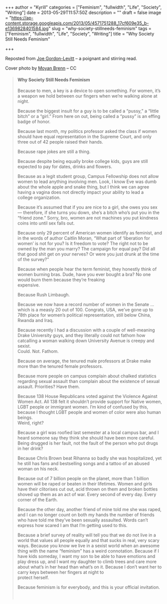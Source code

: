 +++
author = "Kyrill"
categories = ["Feminism", "fullwidth", "Life", "Society", "Writing"]
date = 2013-05-29T11:57:50Z
description = ""
draft = false
image = "https://ap-content.storage.googleapis.com/2013/05/4571751288_17cf609e35_b-e1369828401584.jpg"
slug = "why-society-stillneeds-feminism"
tags = ["Feminism", "fullwidth", "Life", "Society", "Writing"]
title = "Why Society Still Needs Feminism"

+++


Reposted from [Joe Gordon-Levitt](https://hitrecordjoe.tumblr.com/post/51568388181/why-society-still-needs-feminism-because-to-men) – a poignant and stirring read.

Cover photo by [Moyan Brenn](https://www.flickr.com/photos/aigle_dore/4571751288/) – CC

> #### Why Society Still Needs Feminism
> 
> Because to men, a key is a device to open something. For women, it’s a weapon we hold between our fingers when we’re walking alone at night.
> 
> Because the biggest insult for a guy is to be called a “pussy,” a “little bitch” or a “girl.” From here on out, being called a “pussy” is an effing badge of honor.
> 
> Because last month, my politics professor asked the class if women should have equal representation in the Supreme Court, and only three out of 42 people raised their hands.
> 
> Because rape jokes are still a thing.
> 
> Because despite being equally broke college kids, guys are still expected to pay for dates, drinks and flowers.
> 
> Because as a legit student group, Campus Fellowship does not allow women to lead anything involving men. Look, I know Eve was dumb about the whole apple and snake thing, but I think we can agree having a vagina does not directly impact your ability to lead a  
>  college organization.
> 
> Because it’s assumed that if you are nice to a girl, she owes you sex — therefore, if she turns you down, she’s a bitch who’s put you in the “friend zone.” Sorry, bro, women are not machines you put kindness coins into until sex falls out.
> 
> Because only 29 percent of American women identify as feminist, and in the words of author Caitlin Moran, “What part of ‘liberation for women’ is not for you? Is it freedom to vote? The right not to be owned by the man you marry? The campaign for equal pay? Did all that good shit get on your nerves? Or were you just drunk at the time  
>  of the survey?”
> 
> Because when people hear the term feminist, they honestly think of women burning bras. Dude, have you ever bought a bra? No one would burn them because they’re freaking  
>  expensive.
> 
> Because Rush Limbaugh.
> 
> Because we now have a record number of women in the Senate … which is a measly 20 out of 100. Congrats, USA, we’ve gone up to 78th place for women’s political representation, still below China, Rwanda and Iraq.
> 
> Because recently I had a discussion with a couple of well-meaning Drake University guys, and they literally could not fathom how catcalling a woman walking down University Avenue is creepy and sexist.  
>  Could. Not. Fathom.
> 
> Because on average, the tenured male professors at Drake make more than the tenured female professors.
> 
> Because more people on campus complain about chalked statistics regarding sexual assault than complain about the existence of sexual assault. Priorities? Have them.
> 
> Because 138 House Republicans voted against the Violence Against Women Act. All 138 felt it shouldn’t provide support for Native women, LGBT people or immigrant women. I’m kind of confused by this, because I thought LGBT people and women of color were also human beings.  
>  Weird, right?
> 
> Because a girl was roofied last semester at a local campus bar, and I heard someone say they think she should have been more careful. Being drugged is her fault, not the fault of the person who put drugs in her drink?
> 
> Because Chris Brown beat Rihanna so badly she was hospitalized, yet he still has fans and bestselling songs and a tattoo of an abused woman on his neck.
> 
> Because out of 7 billion people on the planet, more than 1 billion women will be raped or beaten in their lifetimes. Women and girls have their clitorises cut out, acid thrown on them and broken bottles shoved up them as an act of war. Every second of every day. Every corner of the Earth.
> 
> Because the other day, another friend of mine told me she was raped, and I can no longer count on both my hands the number of friends who have told me they’ve been sexually assaulted. Words can’t express how scared I am that I’m getting used to this.
> 
> Because a brief survey of reality will tell you that we do not live in a world that values all people equally and that sucks in real, very scary ways. Because you know we live in a sexist world when an awesome thing with the name “feminism” has a weird connotation. Because if I have kids someday, I want my son to be able to have emotions and play dress up, and I want my daughter to climb trees and care more about what’s in her head than what’s on it. Because I don’t want her to carry keys between her fingers at night to  
>  protect herself.
> 
> Because feminism is for everybody, and this is your official invitation.
> 
>  


